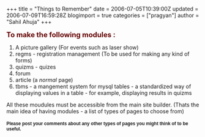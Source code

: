 +++
title = "Things to Remember"
date = 2006-07-05T10:39:00Z
updated = 2006-07-09T16:59:28Z
blogimport = true 
categories = ["pragyan"]
author = "Sahil Ahuja"
+++

<span style="font-weight: bold; color: rgb(102, 0, 0);font-size:130%;" >To make the following modules :<br /></span><ol><li>A picture gallery (For events such as laser show)</li><li>regms - registration management (To be used for making any kind of forms)</li><li>quizms - quizes</li><li>forum</li><li>article (a <span style="font-style: italic;">normal</span> page)</li><li>tbms - a mangement system for mysql tables - a standardized way of displaying values in a table - for example, displaying results in quizms<br /></li></ol>All these moudules must be accessible from the main site builder. (Thats the main idea of having modules - a list of types of pages to choose from)<br /><br /><span style="font-size:85%;"><span style="font-weight: bold;font-family:arial;" >Please post your comments about any other types of pages you might think of to be useful.</span></span>
